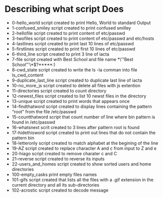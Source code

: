 # Describing what script Does
- 0-hello_world script created to print Hello, World to standard Output
- 1-confused_smiley script created to print confused smilley
- 2-hellofile script created to print content of etc/passwd
- 3-twofiles script created to print content of etc/passwd and etc/hosts
- 4-lastlines script created to print last 10 lines of etc/passwd
- 5-firstlines script created to print first 10 lines of etc/passwd
- 6-third_line script created  to print 3 line of iacta
- 7-file script created with Best School and file name \*\\'"Best School"\'\\*$\?\*\*\*\*\*:)
- 8-cwd_state script created to write the ls -la comman into file ls_cwd_content
- 9-duplicate_last_line script created to duplicate last line of iacta
- 10-no_more_js script created to delete all files with js extention
- 11-directories script created to count directory
- 12-newest_files script created to list 10 newst files in the directory
- 13-unique script created to print words that appears once
- 14-findthatword script created to display lines containing the pattern “root” from the file /etc/passwd
- 15-countthatword script that count number of line where bin pattern is found in /etc/passwd
- 16-whatsnext scrit created to 3 lines after pattern root is found
- 17-hidethisword script created to print out lines that do not contain the pattern bin
- 18-letteronly script created to match alphabet at the begining of the line
- 19-AZ script created to replace character A and c from input to Z and e
- 20-hiago script created to remove charater c and C
- 21-reverse script created to reverse its inputs
- 22-users_and_homes script created to show sorted users and home directories
- 100-empty_casks print empty files names
- 101-gifs script created that lists all the files with a .gif extension in the current directory and all its sub-directories
- 102-acrostic script created to decode message 
